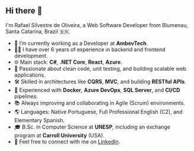 ## Hi there 👋

I'm Rafael Silvestre de Oliveira, a Web Software Developer from Blumenau, Santa Catarina, Brazil 🇧🇷.

- 🔭 I’m currently working as a Developer at **AmbevTech**.
- 👨‍💻 I have over 6 years of experience in backend and frontend development.
- 🌐 Main stack: **C#**, **.NET Core**, **React**, **Azure**.
- 🧹 Passionate about clean code, unit testing, and building scalable web applications.
- 🛠️ Skilled in architectures like **CQRS**, **MVC**, and building **RESTful APIs**.
- 🚀 Experienced with **Docker**, **Azure DevOps**, **SQL Server**, and **CI/CD** pipelines.
- 📚 Always improving and collaborating in Agile (Scrum) environments.
- 🌎 Languages: Native Portuguese, Full Professional English (C2), and Elementary Spanish.
- 🎓 B.Sc. in Computer Science at **UNESP**, including an exchange program at **Carroll University** (USA).
- 💬 Feel free to connect with me on [LinkedIn](https://www.linkedin.com/in/rsoliveira2018/).
